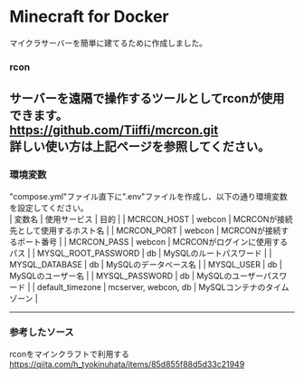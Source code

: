 # Minecraft for Docker
マイクラサーバーを簡単に建てるために作成しました。

### rcon
サーバーを遠隔で操作するツールとしてrconが使用できます。  
https://github.com/Tiiffi/mcrcon.git  
詳しい使い方は上記ページを参照してください。  
---
### 環境変数
"compose.yml"ファイル直下に".env"ファイルを作成し、以下の通り環境変数を設定してください。  
| 変数名 | 使用サービス | 目的 |
| MCRCON_HOST | webcon | MCRCONが接続先として使用するホスト名 |
| MCRCON_PORT | webcon | MCRCONが接続するポート番号 |
| MCRCON_PASS | webcon | MCRCONがログインに使用するパス |
| MYSQL_ROOT_PASSWORD | db | MySQLのルートパスワード |
| MYSQL_DATABASE | db | MySQLのデータベース名 |
| MYSQL_USER | db | MySQLのユーザー名 |
| MYSQL_PASSWORD | db | MySQLのユーザーパスワード |
| default_timezone | mcserver, webcon, db | MySQLコンテナのタイムゾーン |  

---

### 参考したソース
rconをマインクラフトで利用する  
https://qiita.com/h_tyokinuhata/items/85d855f88d5d33c21949  
  
